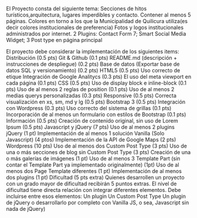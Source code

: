

El Proyecto consta del siguiente tema:
Secciones de hitos turísticos,arquitectura, lugares imperdibles y contacto.
Contener al menos 5 páginas.
Colores en torno a los que la Municipalidad de Quilicura utiliza(es decir colores institucionales de preferencia)
Fotos y logos institucionales administrados por internet.
2 Plugins: Contact Form 7; Smart Social Media Widget; 
3 Post type en página principal


El proyecto debe considerar la implementación de los siguientes items:
Distribución (0.5 pts)
Git & Github (0.1 pts)
README.md (descripción + instrucciones de despliegue) (0.2 pts)
Base de datos (Exportar base de datos SQL y versionamiento) (0.2 pts)
HTML5 (0.5 pts)
Uso correcto de etique
Integración de Google Analitycs (0.3 pts)
El uso del meta viewport en cada página (0.1 pts)
CSS (0.5 pts)
Uso de display block e inline-block (0.1 pts)
Uso de al menos 2 reglas de position (0.1 pts)
Uso de al menos 2 medias querys personalizadas (0.3 pts)
Responsive (0.5 pts)
Correcta visualización en xs, sm, md y lg (0.5 pts)
Bootstrap 3 (0.5 pts)
Integración con Wordpress (0.3 pts)
Uso correcto del sistema de grillas (0.1 pts)
Incorporación de al menos un formulario con estilos de Bootstrap (0.1
pts)
Información (0.5 pts)
Creación de contenido original, sin uso de Lorem Ipsum (0.5 pts)
Javascript y jQuery (7 pts)
Uso de al menos 2 plugins jQuery (1 pt)
Implementación de al menos 1 solución Vanilla (Solo Javascript) (4 ptos)
Implementación de la API de Google Maps (2 pts)
Wordpress (10 pts)
Uso de al menos dos Custom Post Type (3 pts)
Uso de una o más secciones de blog sin Custom Post Type (3 pts)
Creación de una o más galerías de imágenes (1 pt)
Uso de al menos 3 Template Part (sin contar el Template Part ya
implementado originalmente) (1pt)
Uso de al menos dos Page Template diferentes (1 pt)
Implementación de al menos dos plugins (1 pt)
Dificultad (5 pts extra)
Quienes desarrollen un proyecto con un grado mayor de dificultad
recibirán 5 puntos extras.
El nivel de dificultad tiene directa relación con integrar diferentes
elementos. Debe incluirse entre esos elementos:
Un plugin
Un Custom Post Type
Un plugin de jQuery o desarrollarlo por completo con Vanilla JS, o
sea, Javascript sin nada de jQuery)

